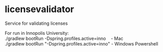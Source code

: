 # licensevalidator
Service for validating licenses

For run in Innopolis University: <br />
./gradlew bootRun -Dspring.profiles.active=inno &nbsp;&nbsp;&nbsp;- Mac <br />
./gradlew bootRun "-Dspring.profiles.active=inno" - Windows Powershell
